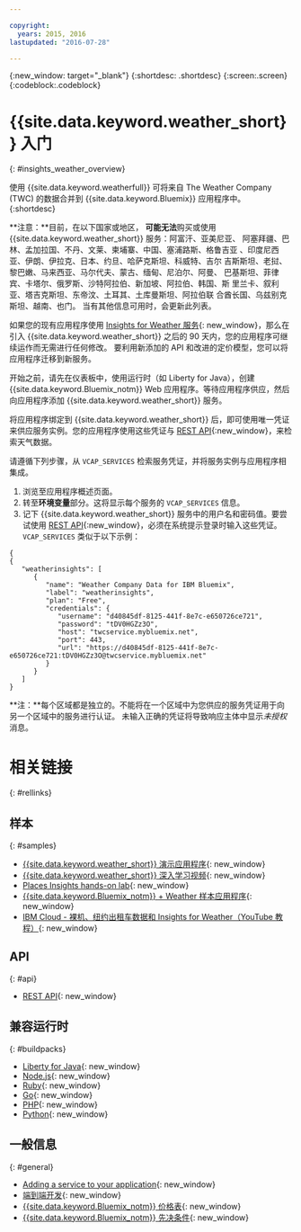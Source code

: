 ```yaml
---

copyright:
  years: 2015, 2016
lastupdated: "2016-07-28"

---
```


{:new_window: target="_blank"}
{:shortdesc: .shortdesc}
{:screen:.screen}
{:codeblock:.codeblock}

# {{site.data.keyword.weather_short}} 入门
{: #insights_weather_overview}

使用 {{site.data.keyword.weatherfull}} 可将来自 The Weather Company (TWC) 的数据合并到 {{site.data.keyword.Bluemix}} 应用程序中。
{:shortdesc}

**注意：**目前，在以下国家或地区，
**可能无法**购买或使用
{{site.data.keyword.weather_short}} 服务：阿富汗、亚美尼亚、
阿塞拜疆、巴林、孟加拉国、不丹、文莱、柬埔寨、中国、塞浦路斯、格鲁吉亚
、印度尼西亚、伊朗、伊拉克、日本、约旦、哈萨克斯坦、科威特、吉尔
吉斯斯坦、老挝、黎巴嫩、马来西亚、马尔代夫、蒙古、缅甸、尼泊尔、阿曼、
巴基斯坦、菲律宾、卡塔尔、俄罗斯、沙特阿拉伯、新加坡、阿拉伯、韩国、斯
里兰卡、叙利亚、塔吉克斯坦、东帝汶、土耳其、土库曼斯坦、阿拉伯联
合酋长国、乌兹别克斯坦、越南、也门。
当有其他信息可用时，会更新此列表。

如果您的现有应用程序使用 [Insights for Weather 服务](https://console.{DomainName}/docs/services/InsightsWeather/index.html){: new_window}，那么在引入 {{site.data.keyword.weather_short}} 之后的 90 天内，您的应用程序可继续运作而无需进行任何修改。
要利用新添加的 API 和改进的定价模型，您可以将应用程序迁移到新服务。


开始之前，请先在仪表板中，使用运行时（如 Liberty for Java），创建 {{site.data.keyword.Bluemix_notm}} Web 应用程序。等待应用程序供应，然后向应用程序添加 {{site.data.keyword.weather_short}} 服务。

将应用程序绑定到 {{site.data.keyword.weather_short}} 后，即可使用唯一凭证来供应服务实例。您的应用程序使用这些凭证与 [REST API](https://twcservice.{APPDomain}/rest-api/){:new_window}，来检索天气数据。

请遵循下列步骤，从 `VCAP_SERVICES` 检索服务凭证，并将服务实例与应用程序相集成。

1. 浏览至应用程序概述页面。
2. 转至**环境变量**部分。这将显示每个服务的 `VCAP_SERVICES` 信息。
3. 记下 {{site.data.keyword.weather_short}} 服务中的用户名和密码值。要尝试使用 [REST API](https://twcservice.{APPDomain}/rest-api/){:new_window}，必须在系统提示登录时输入这些凭证。`VCAP_SERVICES` 类似于以下示例：

```
{
{
   "weatherinsights": [
      {
         "name": "Weather Company Data for IBM Bluemix",
         "label": "weatherinsights",
         "plan": "Free",
         "credentials": {
            "username": "d40845df-8125-441f-8e7c-e650726ce721",
            "password": "tDV0HGZz3O",
            "host": "twcservice.mybluemix.net",
            "port": 443,
            "url": "https://d40845df-8125-441f-8e7c-e650726ce721:tDV0HGZz3O@twcservice.mybluemix.net"
         }
      }
   ]
}
```

**注：**每个区域都是独立的。不能将在一个区域中为您供应的服务凭证用于向另一个区域中的服务进行认证。
未输入正确的凭证将导致响应主体中显示*未授权*消息。

# 相关链接
{: #rellinks}
## 样本
{: #samples}
* [{{site.data.keyword.weather_short}} 演示应用程序](http://weather-company-data-demo.{APPDomain}){: new_window}
* [{{site.data.keyword.weather_short}} 深入学习视频](https://youtu.be/pZHXIibziUo){: new_window}
* [Places Insights hands-on lab](https://github.com/IBM-Bluemix/places-insights-lab){: new_window}
* [{{site.data.keyword.Bluemix_notm}} + Weather 样本应用程序](https://github.com/IBM-Bluemix/insights-weather){: new_window}
* [IBM Cloud - 裸机、纽约出租车数据和 Insights for Weather（YouTube 教程）](https://www.youtube.com/watch?v=Uwmzpx9DZ5c){: new_window}

## API
{: #api}
* [REST API](https://twcservice.{APPDomain}/rest-api/){: new_window}

## 兼容运行时 
{: #buildpacks}
* [Liberty for Java](https://console.{DomainName}/docs/runtimes/liberty/index.html){: new_window}
* [Node.js](https://console.{DomainName}/docs/runtimes/nodejs/index.html){: new_window}
* [Ruby](https://console.{DomainName}/docs/runtimes/ruby/index.html){: new_window}
* [Go](https://console.{DomainName}/docs/runtimes/go/index.html){: new_window}
* [PHP](https://console.{DomainName}/docs/runtimes/php/index.html){: new_window}
* [Python](https://console.{DomainName}/docs/runtimes/python/index.html){: new_window}

## 一般信息
{: #general}
* [Adding a service to your application](/docs/services/reqnsi.html){: new_window}
* [端到端开发](https://console.{DomainName}/docs/cfapps/ee.html){: new_window}
* [{{site.data.keyword.Bluemix_notm}} 价格表](https://console.{DomainName}/pricing/){: new_window}
* [{{site.data.keyword.Bluemix_notm}} 先决条件](https://developer.ibm.com/bluemix/support/#prereqs){: new_window}
